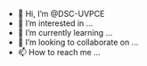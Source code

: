 - 👋 Hi, I’m @DSC-UVPCE
- 👀 I’m interested in ...
- 🌱 I’m currently learning ...
- 💞️ I’m looking to collaborate on ...
- 📫 How to reach me ...

<!---
DSC-UVPCE/DSC-UVPCE is a ✨ special ✨ repository because its `README.md` (this file) appears on your GitHub profile.
You can click the Preview link to take a look at your changes.
--->
